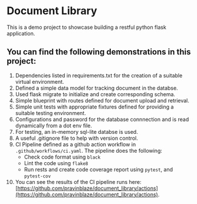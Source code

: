# Document Library

This is a demo project to showcase building a restful python flask application.

## You can find the following demonstrations in this project:

1. Dependencies listed in requirements.txt for the creation of a suitable virtual environment.
2. Defined a simple data model for tracking document in the databse.
3. Used flask migrate to initialize and create corresponding schema.
4. Simple blueprint with routes defined for document upload and retrieval.
5. Simple unit tests with appropriate fixtures defined for providing a suitable testing environment.
6. Configurations and password for the database connnection and is read dynamically from a dot env file.
7. For testing, an in-memory sql-lite databse is used.
8. A useful .gitignore file to help with version control.
9. CI Pipeline defined as a github action workflow in `.github/workflows/ci.yaml`. The pipeline does the following:
    - Check code format using `black`
    - Lint the code using `flake8`
    - Run rests and create code coverage report using `pytest`, and `pytest-cov`
10. You can see the results of the CI pipeline runs here: [https://github.com/pravinblaze/document_library/actions](https://github.com/pravinblaze/document_library/actions).

